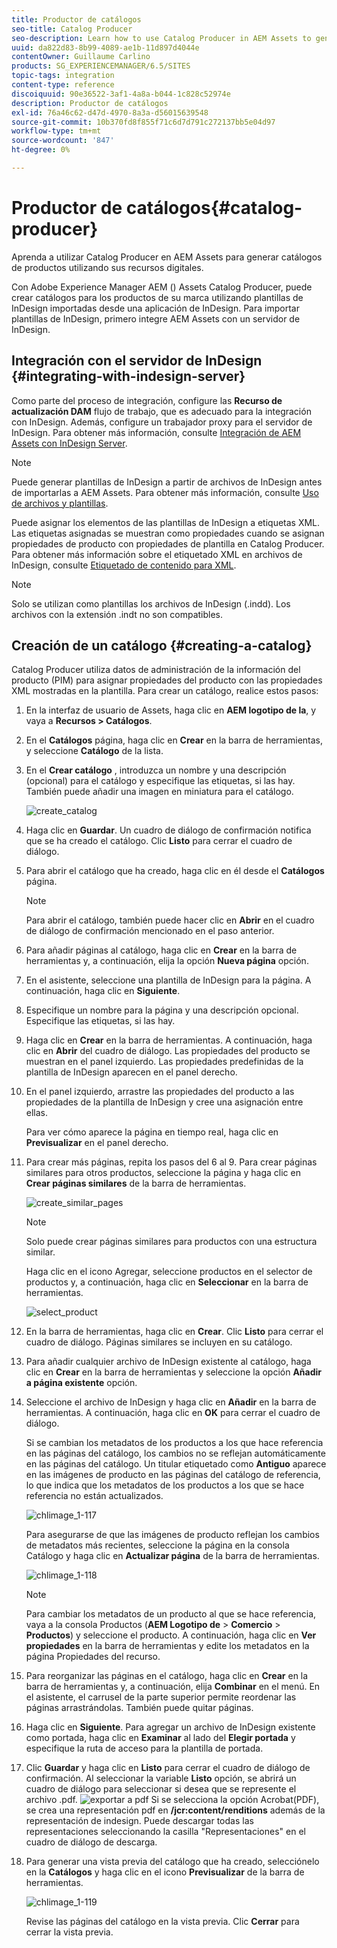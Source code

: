 ```yaml
---
title: Productor de catálogos
seo-title: Catalog Producer
seo-description: Learn how to use Catalog Producer in AEM Assets to generate product catalogs using your digital assets.
uuid: da822d83-8b99-4089-ae1b-11d897d4044e
contentOwner: Guillaume Carlino
products: SG_EXPERIENCEMANAGER/6.5/SITES
topic-tags: integration
content-type: reference
discoiquuid: 90e36522-3af1-4a8a-b044-1c828c52974e
description: Productor de catálogos
exl-id: 76a46c62-d47d-4970-8a3a-d56015639548
source-git-commit: 10b370fd8f855f71c6d7d791c272137bb5e04d97
workflow-type: tm+mt
source-wordcount: '847'
ht-degree: 0%

---
```


# Productor de catálogos{#catalog-producer}

Aprenda a utilizar Catalog Producer en AEM Assets para generar catálogos de productos utilizando sus recursos digitales.

Con Adobe Experience Manager AEM () Assets Catalog Producer, puede crear catálogos para los productos de su marca utilizando plantillas de InDesign importadas desde una aplicación de InDesign. Para importar plantillas de InDesign, primero integre AEM Assets con un servidor de InDesign.

## Integración con el servidor de InDesign {#integrating-with-indesign-server}

Como parte del proceso de integración, configure las **Recurso de actualización DAM** flujo de trabajo, que es adecuado para la integración con InDesign. Además, configure un trabajador proxy para el servidor de InDesign. Para obtener más información, consulte [Integración de AEM Assets con InDesign Server](/help/assets/indesign.md).

>[!NOTE]
>
>Puede generar plantillas de InDesign a partir de archivos de InDesign antes de importarlas a AEM Assets. Para obtener más información, consulte [Uso de archivos y plantillas](https://helpx.adobe.com/indesign/using/files-templates.html).
>
>Puede asignar los elementos de las plantillas de InDesign a etiquetas XML. Las etiquetas asignadas se muestran como propiedades cuando se asignan propiedades de producto con propiedades de plantilla en Catalog Producer. Para obtener más información sobre el etiquetado XML en archivos de InDesign, consulte [Etiquetado de contenido para XML](https://helpx.adobe.com/indesign/using/tagging-content-xml.html).

>[!NOTE]
>
>Solo se utilizan como plantillas los archivos de InDesign (.indd). Los archivos con la extensión .indt no son compatibles.

## Creación de un catálogo {#creating-a-catalog}

Catalog Producer utiliza datos de administración de la información del producto (PIM) para asignar propiedades del producto con las propiedades XML mostradas en la plantilla. Para crear un catálogo, realice estos pasos:

1. En la interfaz de usuario de Assets, haga clic en **AEM logotipo de la**, y vaya a **Recursos > Catálogos**.
1. En el **Catálogos** página, haga clic en **Crear** en la barra de herramientas, y seleccione **Catálogo** de la lista.
1. En el **Crear catálogo** , introduzca un nombre y una descripción (opcional) para el catálogo y especifique las etiquetas, si las hay. También puede añadir una imagen en miniatura para el catálogo.

   ![create_catalog](assets/create_catalog.png)

1. Haga clic en **Guardar**. Un cuadro de diálogo de confirmación notifica que se ha creado el catálogo. Clic **Listo** para cerrar el cuadro de diálogo.
1. Para abrir el catálogo que ha creado, haga clic en él desde el **Catálogos** página.

   >[!NOTE]
   >
   >Para abrir el catálogo, también puede hacer clic en **Abrir** en el cuadro de diálogo de confirmación mencionado en el paso anterior.

1. Para añadir páginas al catálogo, haga clic en **Crear** en la barra de herramientas y, a continuación, elija la opción **Nueva página** opción.
1. En el asistente, seleccione una plantilla de InDesign para la página. A continuación, haga clic en **Siguiente**.
1. Especifique un nombre para la página y una descripción opcional. Especifique las etiquetas, si las hay.
1. Haga clic en **Crear** en la barra de herramientas. A continuación, haga clic en **Abrir** del cuadro de diálogo. Las propiedades del producto se muestran en el panel izquierdo. Las propiedades predefinidas de la plantilla de InDesign aparecen en el panel derecho.
1. En el panel izquierdo, arrastre las propiedades del producto a las propiedades de la plantilla de InDesign y cree una asignación entre ellas.

   Para ver cómo aparece la página en tiempo real, haga clic en **Previsualizar** en el panel derecho.

1. Para crear más páginas, repita los pasos del 6 al 9. Para crear páginas similares para otros productos, seleccione la página y haga clic en **Crear páginas similares** de la barra de herramientas.

   ![create_similar_pages](assets/create_similar_pages.png)

   >[!NOTE]
   >
   >Solo puede crear páginas similares para productos con una estructura similar.

   Haga clic en el icono Agregar, seleccione productos en el selector de productos y, a continuación, haga clic en **Seleccionar** en la barra de herramientas.

   ![select_product](assets/select_product.png)

1. En la barra de herramientas, haga clic en **Crear**. Clic **Listo** para cerrar el cuadro de diálogo. Páginas similares se incluyen en su catálogo.
1. Para añadir cualquier archivo de InDesign existente al catálogo, haga clic en **Crear** en la barra de herramientas y seleccione la opción **Añadir a página existente** opción.
1. Seleccione el archivo de InDesign y haga clic en **Añadir** en la barra de herramientas. A continuación, haga clic en **OK** para cerrar el cuadro de diálogo.

   Si se cambian los metadatos de los productos a los que hace referencia en las páginas del catálogo, los cambios no se reflejan automáticamente en las páginas del catálogo. Un titular etiquetado como **Antiguo** aparece en las imágenes de producto en las páginas del catálogo de referencia, lo que indica que los metadatos de los productos a los que se hace referencia no están actualizados.

   ![chlimage_1-117](assets/chlimage_1-117a.png)

   Para asegurarse de que las imágenes de producto reflejan los cambios de metadatos más recientes, seleccione la página en la consola Catálogo y haga clic en **Actualizar página** de la barra de herramientas.

   ![chlimage_1-118](assets/chlimage_1-118a.png)

   >[!NOTE]
   >
   >Para cambiar los metadatos de un producto al que se hace referencia, vaya a la consola Productos (**AEM Logotipo de** > **Comercio** > **Productos**) y seleccione el producto. A continuación, haga clic en **Ver propiedades** en la barra de herramientas y edite los metadatos en la página Propiedades del recurso.

1. Para reorganizar las páginas en el catálogo, haga clic en **Crear** en la barra de herramientas y, a continuación, elija **Combinar** en el menú. En el asistente, el carrusel de la parte superior permite reordenar las páginas arrastrándolas. También puede quitar páginas.

1. Haga clic en **Siguiente**. Para agregar un archivo de InDesign existente como portada, haga clic en **Examinar** al lado del **Elegir portada** y especifique la ruta de acceso para la plantilla de portada.
1. Clic **Guardar** y haga clic en **Listo** para cerrar el cuadro de diálogo de confirmación.
Al seleccionar la variable **Listo** opción, se abrirá un cuadro de diálogo para seleccionar si desea que se represente el archivo .pdf.
   ![exportar a pdf](assets/CatalogPDF.png)
Si se selecciona la opción Acrobat(PDF), se crea una representación pdf en  **/jcr:content/renditions** además de la representación de indesign. Puede descargar todas las representaciones seleccionando la casilla &quot;Representaciones&quot; en el cuadro de diálogo de descarga.

1. Para generar una vista previa del catálogo que ha creado, selecciónelo en la **Catálogos** y haga clic en el icono **Previsualizar** de la barra de herramientas.

   ![chlimage_1-119](assets/chlimage_1-119a.png)

   Revise las páginas del catálogo en la vista previa. Clic **Cerrar** para cerrar la vista previa.
